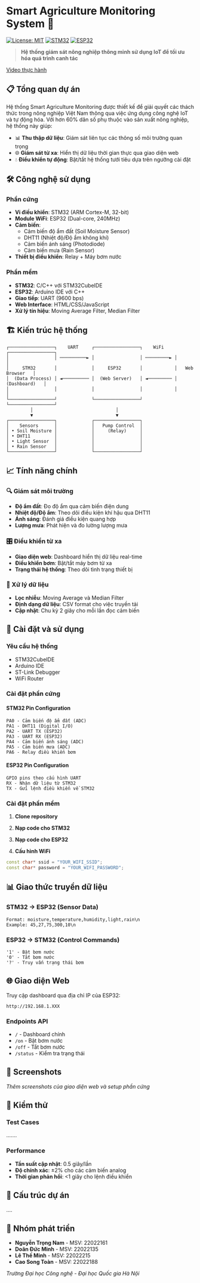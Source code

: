 # Smart Agriculture Monitoring System 🌱

[![License: MIT](https://img.shields.io/badge/License-MIT-yellow.svg)](https://opensource.org/licenses/MIT)
[![STM32](https://img.shields.io/badge/STM32-Microcontroller-blue.svg)](https://www.st.com/en/microcontrollers-microprocessors/stm32-32-bit-arm-cortex-mcus.html)
[![ESP32](https://img.shields.io/badge/ESP32-WiFi%20Module-red.svg)](https://www.espressif.com/en/products/socs/esp32)

> **Hệ thống giám sát nông nghiệp thông minh sử dụng IoT để tối ưu hóa quá trình canh tác**

[Video thực hành](https://youtu.be/CVzV6Cb0qsQ?feature=shared)


## 📋 Tổng quan dự án

Hệ thống Smart Agriculture Monitoring được thiết kế để giải quyết các thách thức trong nông nghiệp Việt Nam thông qua việc ứng dụng công nghệ IoT và tự động hóa. Với hơn 60% dân số phụ thuộc vào sản xuất nông nghiệp, hệ thống này giúp:

- 📊 **Thu thập dữ liệu**: Giám sát liên tục các thông số môi trường quan trọng
- 🌐 **Giám sát từ xa**: Hiển thị dữ liệu thời gian thực qua giao diện web
- 💧 **Điều khiển tự động**: Bật/tắt hệ thống tưới tiêu dựa trên ngưỡng cài đặt

## 🛠️ Công nghệ sử dụng

### Phần cứng
- **Vi điều khiển**: STM32 (ARM Cortex-M, 32-bit)
- **Module WiFi**: ESP32 (Dual-core, 240MHz)
- **Cảm biến**: 
  - Cảm biến độ ẩm đất (Soil Moisture Sensor)
  - DHT11 (Nhiệt độ/Độ ẩm không khí)
  - Cảm biến ánh sáng (Photodiode)
  - Cảm biến mưa (Rain Sensor)
- **Thiết bị điều khiển**: Relay + Máy bơm nước

### Phần mềm
- **STM32**: C/C++ với STM32CubeIDE
- **ESP32**: Arduino IDE với C++
- **Giao tiếp**: UART (9600 bps)
- **Web Interface**: HTML/CSS/JavaScript
- **Xử lý tín hiệu**: Moving Average Filter, Median Filter

## 🏗️ Kiến trúc hệ thống

```
┌─────────────────┐    UART     ┌─────────────────┐    WiFi    ┌─────────────────┐
│                 │ ──────────► │                 │ ─────────► │                 │
│     STM32       │             │     ESP32       │            │   Web Browser   │
│  (Data Process) │ ◄────────── │  (Web Server)   │ ◄───────── │   (Dashboard)   │
│                 │             │                 │            │                 │
└─────────────────┘             └─────────────────┘            └─────────────────┘
         │                               │
         ▼                               ▼
┌─────────────────┐             ┌─────────────────┐
│    Sensors      │             │   Pump Control  │
│ • Soil Moisture │             │     (Relay)     │
│ • DHT11         │             │                 │
│ • Light Sensor  │             │                 │
│ • Rain Sensor   │             │                 │
└─────────────────┘             └─────────────────┘
```

## 📈 Tính năng chính

### 🔍 Giám sát môi trường
- **Độ ẩm đất**: Đo độ ẩm qua cảm biến điện dung
- **Nhiệt độ/Độ ẩm**: Theo dõi điều kiện khí hậu qua DHT11
- **Ánh sáng**: Đánh giá điều kiện quang hợp
- **Lượng mưa**: Phát hiện và đo lường lượng mưa

### 🎛️ Điều khiển từ xa
- **Giao diện web**: Dashboard hiển thị dữ liệu real-time
- **Điều khiển bơm**: Bật/tắt máy bơm từ xa
- **Trạng thái hệ thống**: Theo dõi tình trạng thiết bị

### 🔧 Xử lý dữ liệu
- **Lọc nhiễu**: Moving Average và Median Filter
- **Định dạng dữ liệu**: CSV format cho việc truyền tải
- **Cập nhật**: Chu kỳ 2 giây cho mỗi lần đọc cảm biến

## 🚀 Cài đặt và sử dụng

### Yêu cầu hệ thống
- STM32CubeIDE
- Arduino IDE
- ST-Link Debugger
- WiFi Router

### Cài đặt phần cứng

#### STM32 Pin Configuration
```
PA0 - Cảm biến độ ẩm đất (ADC)
PA1 - DHT11 (Digital I/O)
PA2 - UART TX (ESP32)
PA3 - UART RX (ESP32)
PA4 - Cảm biến ánh sáng (ADC)
PA5 - Cảm biến mưa (ADC)
PA6 - Relay điều khiển bơm
```

#### ESP32 Pin Configuration
```
GPIO pins theo cấu hình UART
RX - Nhận dữ liệu từ STM32
TX - Gửi lệnh điều khiển về STM32
```

### Cài đặt phần mềm

1. **Clone repository**

2. **Nạp code cho STM32**


3. **Nạp code cho ESP32**


4. **Cấu hình WiFi**

```cpp
const char* ssid = "YOUR_WIFI_SSID";
const char* password = "YOUR_WIFI_PASSWORD";
```

## 📊 Giao thức truyền dữ liệu

### STM32 → ESP32 (Sensor Data)
```
Format: moisture,temperature,humidity,light,rain\n
Example: 45,27,75,300,10\n
```

### ESP32 → STM32 (Control Commands)
```
'1' - Bật bơm nước
'0' - Tắt bơm nước  
'?' - Truy vấn trạng thái bơm
```

## 🌐 Giao diện Web

Truy cập dashboard qua địa chỉ IP của ESP32:
```
http://192.168.1.XXX
```

### Endpoints API
- `/` - Dashboard chính
- `/on` - Bật bơm nước
- `/off` - Tắt bơm nước
- `/status` - Kiểm tra trạng thái

## 📸 Screenshots

*Thêm screenshots của giao diện web và setup phần cứng*

## 🧪 Kiểm thử

### Test Cases
.......

### Performance
- **Tần suất cập nhật**: 0.5 giây/lần
- **Độ chính xác**: ±2% cho các cảm biến analog
- **Thời gian phản hồi**: <1 giây cho lệnh điều khiển

## 📁 Cấu trúc dự án

....

## 👥 Nhóm phát triển

- **Nguyễn Trọng Nam** - MSV: 22022161
- **Doãn Đức Minh** - MSV: 22022135  
- **Lê Thế Minh** - MSV: 22022215
- **Cao Song Toàn** - MSV: 22022188

*Trường Đại học Công nghệ - Đại học Quốc gia Hà Nội*